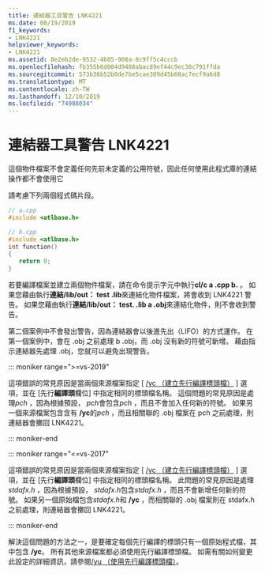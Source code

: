 ```yaml
---
title: 連結器工具警告 LNK4221
ms.date: 08/19/2019
f1_keywords:
- LNK4221
helpviewer_keywords:
- LNK4221
ms.assetid: 8e2eb2de-9532-4b85-908a-8c9ff5c4cccb
ms.openlocfilehash: fb355b6d004d9488abac89ef44c9ec38c791ffda
ms.sourcegitcommit: 573b36b52b0de7be5cae309d45b68ac7ecf9a6d8
ms.translationtype: MT
ms.contentlocale: zh-TW
ms.lasthandoff: 12/10/2019
ms.locfileid: "74988034"
---
```

# <a name="linker-tools-warning-lnk4221"></a>連結器工具警告 LNK4221

這個物件檔案不會定義任何先前未定義的公用符號，因此任何使用此程式庫的連結操作都不會使用它

請考慮下列兩個程式碼片段。

```cpp
// a.cpp
#include <atlbase.h>
```

```cpp
// b.cpp
#include <atlbase.h>
int function()
{
   return 0;
}
```

若要編譯檔案並建立兩個物件檔案，請在命令提示字元中執行**cl/c a .cpp b.** 。 如果您藉由執行**連結/lib/out： test .lib**來連結化物件檔案，將會收到 LNK4221 警告。 如果您藉由執行**連結/lib/out： test. .lib a .obj**來連結化物件，則不會收到警告。

第二個案例中不會發出警告，因為連結器會以後進先出（LIFO）的方式運作。 在第一個案例中，會在 .obj 之前處理 b .obj，而 .obj 沒有新的符號可新增。 藉由指示連結器先處理 .obj，您就可以避免出現警告。

::: moniker range=">=vs-2019"

這項錯誤的常見原因是當兩個來源檔案指定 [ [/yc （建立先行編譯標頭檔）](../../build/reference/yc-create-precompiled-header-file.md) ] 選項，並在 [先行**編譯頭**欄位] 中指定相同的標頭檔名稱。 這個問題的常見原因是處理*pch* ，因為根據預設， *pch*會包含*pch* ，而且不會加入任何新的符號。 如果另一個來源檔案包含含有 **/yc**的*pch* ，而且相關聯的 .obj 檔案在 pch 之前處理，則連結器會擲回 LNK4221。

::: moniker-end

::: moniker range="<=vs-2017"

這項錯誤的常見原因是當兩個來源檔案指定 [ [/yc （建立先行編譯標頭檔）](../../build/reference/yc-create-precompiled-header-file.md) ] 選項，並在 [先行**編譯頭**欄位] 中指定相同的標頭檔名稱。 此問題的常見原因是處理*stdafx.h* ，因為根據預設， *stdafx.h*包含*stdafx.h* ，而且不會新增任何新的符號。 如果另一個原始檔包含*stdafx.h*和 **/yc** ，而相關聯的 .obj 檔案則在 stdafx.h 之前處理，則連結器會擲回 LNK4221。

::: moniker-end

解決這個問題的方法之一，是要確定每個先行編譯的標頭只有一個原始程式檔，其中包含 **/yc**。 所有其他來源檔案都必須使用先行編譯標頭檔。 如需有關如何變更此設定的詳細資訊，請參閱[/yu （使用先行編譯標頭檔）](../../build/reference/yu-use-precompiled-header-file.md)。
